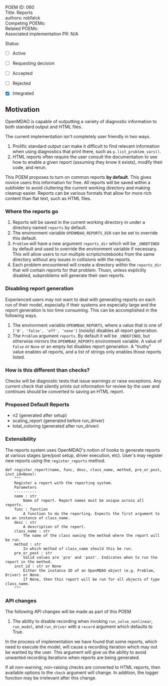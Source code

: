 POEM ID: 060  
Title: Reports  
authors: robfalck  
Competing POEMs:  
Related POEMs:  
Associated implementation PR: N/A

Status:

- [ ] Active
- [ ] Requesting decision
- [ ] Accepted
- [ ] Rejected
- [x] Integrated


## Motivation

OpenMDAO is capable of outputting a variety of diagnostic information to both standard output and HTML files.

The current implementation isn't completely user friendly in two ways.

1. Prolific standard output can make it difficult to find relevant information when using diagnostics that print there, such as `p.list_problem_vars()`.
2. HTML reports often require the user consult the documentation to see how to enable a given report (assuming they know it exists), modify their code, and rerun.

This POEM proposes to turn on common reports **by default**.
This gives novice users this information for free.
All reports will be saved within a subfolder to avoid cluttering the current working directory and making cleanup easier.
Reports can be various formats that allow for more rich content than flat text, such as HTML files.

### Where the reports go

1. Reports will be saved in the current working directory in under a directory named `reports` by default.
2. The environment variable `OPENMDAO_REPORTS_DIR` can be set to override this default.
3. `Problem` will have a new argument `reports_dir` which will be `_UNDEFINED` by default and used to override the environment variable if necessary.  This will allow users to run multiple scripts/notebooks from the same directory without any issues in collisions with the reports.
4. Each problem encountered will create a directory _within_ the `reports_dir` that will contain reports for that problem.  Thusn, unless explicitly disabled, subproblems will generate their own reports.

### Disabling report generation

Experienced users may not want to deal with generating reports on each run of their model, especially if their systems are especially large and the report generation is too time consuming.  This can be accomplished in the following ways.

1. The environment variable `OPENMDAO_REPORTS`, where a value that is one of `['0', 'false', 'off', 'none']` (noisily) disables all report generation.
2. The `Problem` argument `reports`.  By default it will be `_UNDEFINED`, but otherwise mirrors the `OPENMDAO_REPORTS` environment variable.  A value of `False` or `None` or an empty list disables report generation.  A "truthy" value enables all reports, and a list of strings only enables those reports listed.

### How is this different than checks?

Checks will be diagnostic tests that issue warnings or raise exceptions.
Any current check that silently prints out information for review by the user and continues should be converted to saving an HTML report.

### Proposed Default Reports

- n2 (generated after setup)
- scaling_report (generated before run_driver)
- total_coloring (generated after run_driver)

### Extensibility

The reports system uses OpenMDAO's notion of hooks to generate reports at various stages (pre/post setup, driver execution, etc).
User's may register new reports using the `register_reports` method.

```
def register_report(name, func, desc, class_name, method, pre_or_post, inst_id=None):
    """
    Register a report with the reporting system.
    Parameters
    ----------
    name : str
        Name of report. Report names must be unique across all reports.
    func : function
        A function to do the reporting. Expects the first argument to be an instance of class_name.
    desc : str
        A description of the report.
    class_name : str
        The name of the class owning the method where the report will be run.
    method : str
        In which method of class_name should this be run.
    pre_or_post : str
        Valid values are 'pre' and 'post'. Indicates when to run the report in the method.
    inst_id : str or None
        Either the instance ID of an OpenMDAO object (e.g. Problem, Driver) or None.
        If None, then this report will be run for all objects of type class_name.
    """
```

### API changes

The following API changes will be made as part of this POEM

1. The ability to disable recording when invoking `run_solve_nonlinear`, `run_model`, and `run_driver` with a `record` argument which defaults to True.

In the process of implementation we have found that some reports, which need to execute the model, will cause a recording iteration which may not be wanted by the user.  This argument will give us the ability to avoid unwanted recording iterations when reports are being generated.

If all non-warning, non-raising checks are converted to HTML reports, then available options to the `check` argument will change.
In addition, the logger function may be irrelevant after this change.
